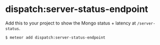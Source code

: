 # dispatch:server-status-endpoint

Add this to your project to show the Mongo status + latency at `/server-status`.

```bash
$ meteor add dispatch:server-status-endpoint
```
